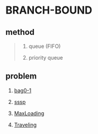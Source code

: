 # BRANCH-BOUND
## method
>1. queue (FIFO)
>
>2. priority queue
>
## problem
1. [bag0-1](https://github.com/Iris-Song/algorithm/blob/main/branch-bound/bag0-1.cpp)

2. [sssp](https://github.com/Iris-Song/algorithm/blob/main/branch-bound/sssp.cpp)

3. [MaxLoading](https://github.com/Iris-Song/algorithm/blob/main/branch-bound/Maxloading.cpp)

4. [Traveling](https://github.com/Iris-Song/algorithm/blob/main/branch-bound/Traveling.cpp)
